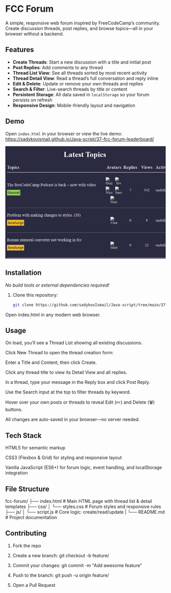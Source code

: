 # FCC Forum

A simple, responsive web forum inspired by FreeCodeCamp’s community. Create discussion threads, post replies, and browse topics—all in your browser without a backend.

## Features

- **Create Threads**: Start a new discussion with a title and initial post  
- **Post Replies**: Add comments to any thread  
- **Thread List View**: See all threads sorted by most recent activity  
- **Thread Detail View**: Read a thread’s full conversation and reply inline  
- **Edit & Delete**: Update or remove your own threads and replies  
- **Search & Filter**: Live-search threads by title or content  
- **Persistent Storage**: All data saved in `localStorage` so your forum persists on refresh  
- **Responsive Design**: Mobile-friendly layout and navigation  

## Demo

Open `index.html` in your browser or view the live demo:  
<https://sadykovismail.github.io/Java-script/37-fcc-forum-leaderboard/>

![Screenshot of the FCC Forum app](./screenshot.png)

## Installation

_No build tools or external dependencies required!_

1. Clone this repository:  
   ```bash
   git clone https://github.com/sadykovIsmail/Java-script/tree/main/37-fcc-forum-leaderboard
Open index.html in any modern web browser.

## Usage
On load, you’ll see a Thread List showing all existing discussions.

Click New Thread to open the thread creation form:

Enter a Title and Content, then click Create.

Click any thread title to view its Detail View and all replies.

In a thread, type your message in the Reply box and click Post Reply.

Use the Search input at the top to filter threads by keyword.

Hover over your own posts or threads to reveal Edit (✏️) and Delete (🗑️) buttons.

All changes are auto-saved in your browser—no server needed.

## Tech Stack
HTML5 for semantic markup

CSS3 (Flexbox & Grid) for styling and responsive layout

Vanilla JavaScript (ES6+) for forum logic, event handling, and localStorage integration

## File Structure

fcc-forum/
├── index.html             # Main HTML page with thread list & detail templates
├── css/
│   └── styles.css         # Forum styles and responsive rules
├── js/
│   └── script.js         # Core logic: create/read/update
|
└── README.md              # Project documentation

## Contributing
1) Fork the repo

2) Create a new branch:
git checkout -b feature/<your-branch-name>

3) Commit your changes:
git commit -m "Add awesome feature"

4) Push to the branch:
git push -u origin feature/<your-branch-name>

5) Open a Pull Request